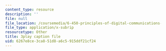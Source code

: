 ```yaml
---
content_type: resource
description: ''
file: null
file_location: /coursemedia/6-450-principles-of-digital-communications-i-fall-2006/6267e8ce3ca851d8a6c5915ddf21cf24_IgN5JQSh8w4.vtt
file_type: application/x-subrip
resourcetype: Other
title: 3play caption file
uid: 6267e8ce-3ca8-51d8-a6c5-915ddf21cf24
---
```

